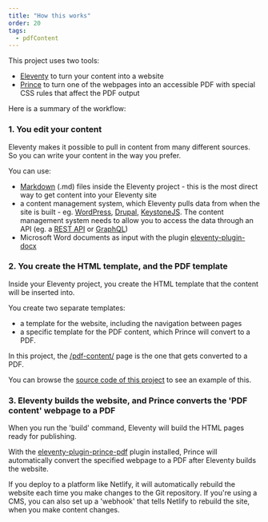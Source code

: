 ```yaml
---
title: "How this works"
order: 20
tags:
  - pdfContent
---
```


This project uses two tools:

- [Eleventy](https://www.11ty.dev) to turn your content into a website
- [Prince](https://princexml.com) to turn one of the webpages into an accessible PDF with special CSS rules that affect the PDF output

Here is a summary of the workflow:

### 1. You edit your content

Eleventy makes it possible to pull in content from many different sources. So you can write your content in the way you prefer.

You can use:

- [Markdown](https://www.markdownguide.org/) (.md) files inside the Eleventy project - this is the most direct way to get content into your Eleventy site
- a content management system, which Eleventy pulls data from when the site is built - eg. [WordPress](https://wordpress.org/), [Drupal](https://www.drupal.org/), [KeystoneJS](https://keystonejs.com/). The content management system needs to allow you to access the data through an API (eg. a [REST API](https://developer.wordpress.org/rest-api/) or [GraphQL](https://graphql.org/))
- Microsoft Word documents as input with the plugin [eleventy-plugin-docx](https://github.com/larryhudson/eleventy-plugin-docx)

### 2. You create the HTML template, and the PDF template

Inside your Eleventy project, you create the HTML template that the content will be inserted into.

You create two separate templates:

- a template for the website, including the navigation between pages
- a specific template for the PDF content, which Prince will convert to a PDF.

In this project, the [/pdf-content/](/pdf-content/) page is the one that gets converted to a PDF.

You can browse the [source code of this project](https://github.com/larryhudson/11ty-prince-pdf-example/) to see an example of this.

### 3. Eleventy builds the website, and Prince converts the 'PDF content' webpage to a PDF

When you run the 'build' command, Eleventy will build the HTML pages ready for publishing.

With the [eleventy-plugin-prince-pdf](https://github.com/larryhudson/eleventy-plugin-prince-pdf) plugin installed, Prince will automatically convert the specified webpage to a PDF after Eleventy builds the website.

If you deploy to a platform like Netlify, it will automatically rebuild the website each time you make changes to the Git repository. If you're using a CMS, you can also set up a 'webhook' that tells Netlify to rebuild the site, when you make content changes.
